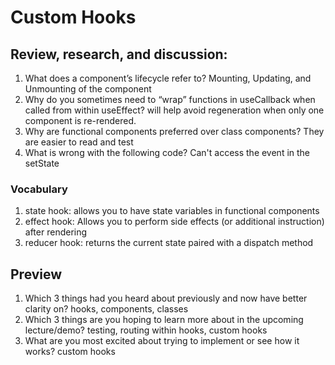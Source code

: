 # Custom Hooks

## Review, research, and discussion:
  1. What does a component’s lifecycle refer to? Mounting, Updating, and Unmounting of the component
  2. Why do you sometimes need to “wrap” functions in useCallback when called from within useEffect? will help avoid regeneration when only one component is re-rendered.
  3. Why are functional components preferred over class components? They are easier to read and test
  4. What is wrong with the following code? Can't access the event in the setState
  
### Vocabulary
  1. state hook: allows you to have state variables in functional components
  2. effect hook: Allows you to perform side effects (or additional instruction) after rendering
  3. reducer hook: returns the current state paired with a dispatch method

## Preview
  1. Which 3 things had you heard about previously and now have better clarity on? hooks, components, classes
  2. Which 3 things are you hoping to learn more about in the upcoming lecture/demo? testing, routing within hooks, custom hooks
  3. What are you most excited about trying to implement or see how it works? custom hooks
  
